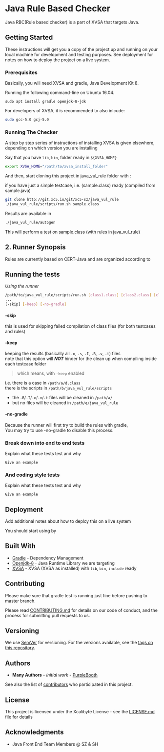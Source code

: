 # Java Rule Based Checker

Java RBC(Rule based checker) is a part of XVSA that targets Java.

## Getting Started

These instructions will get you a copy of the project up and running on your local machine for development and testing purposes. See deployment for notes on how to deploy the project on a live system.


### Prerequisites

Basically, you will need XVSA and gradle, Java Development Kit 8.

Running the following command-line on Ubuntu 16.04.

```
sudo apt install gradle openjdk-8-jdk
```


For developers of XVSA, it is recommended to also inlcude:

```bash
sudo gcc-5.0 gcj-5.0 
```

### Running The Checker

A step by step series of instructions of installing XVSA is given elsewhere, depending on which version you are installing

Say that you have `lib`, `bin`, folder ready in `${XVSA_HOME}`

```bash
export XVSA_HOME="/path/to/xvsa_install_folder"
```

And then, start cloning this project in java_vul_rule folder with : 

if you have just a simple testcase, i.e. (sample.class) ready (compiled from sample.java)

```bash
git clone http://git.xc5.io/git/xc5-sz/java_vul_rule 
./java_vul_rule/scripts/run.sh sample.class
```

Results are available in 

```bash
./java_vul_rule/autogen
```

This will perform a test on sample.class (with rules in java_vul_rule)


## 2. Runner Synopsis


Rules are currently based on CERT-Java and are organized according to 

## Running the tests

*Using the runner* 

```bash
/path/to/java_vul_rule/scripts/run.sh [class1.class] [class2.class] [class3.class] 
... 
[-skip] [-keep] [-no-gradle] 
```

#### -skip 

this is used for skipping failed compilation of class files (for both testcases and rules)

#### -keep

keeping the results (basically all `.o`, `.s`, `.I`, `.B`, `.v`, `.t`) files  
note that this option will ***NOT*** hinder for the clean up when compiling inside each testcase folder  

> which means, with `-keep` enabled

i.e. there is a case in `/path/a/d.class`  
there is the scripts in `/path/b/java_vul_rule/scripts`
+ the `.B`/`.I`/`.o`/`.v`/`.t` files will be cleaned in `/path/a/`
+ but no files will be cleaned  in `/path/e/java_vul_rule`

#### -no-gradle

Because the runner will first try to build the rules with gradle,   
You may try to use -no-gradle to disable this process.

### Break down into end to end tests

Explain what these tests test and why

```
Give an example
```

### And coding style tests

Explain what these tests test and why

```
Give an example
```

## Deployment

Add additional notes about how to deploy this on a live system

You should start using by 

## Built With

* [Gradle](http://gradle.org/) - Dependency Management 
* [Openjdk-8](https://openjdk.java.net/) - Java Runtime Library we are targeting
* [XVSA](https://git.xc5.io/git/xc5-sz/mastiff) - XVSA (XVSA as installed) with `lib`, `bin`, `include` ready

## Contributing

Please make sure that gradle test is running just fine before pushing to master branch.

Please read [CONTRIBUTING.md](https://gist.github.com/PurpleBooth/b24679402957c63ec426) for details on our code of conduct, and the process for submitting pull requests to us.

## Versioning

We use [SemVer](http://semver.org/) for versioning. For the versions available, see the [tags on this repository](https://github.com/your/project/tags). 

## Authors

* **Many Authors** - *Initial work* - [PurpleBooth](https://github.com/PurpleBooth)

See also the list of [contributors](https://github.com/your/project/contributors) who participated in this project.

## License

This project is licensed under the Xcalibyte License - see the [LICENSE.md](LICENSE.md) file for details

## Acknowledgments

* Java Front End Team Members @ SZ & SH
